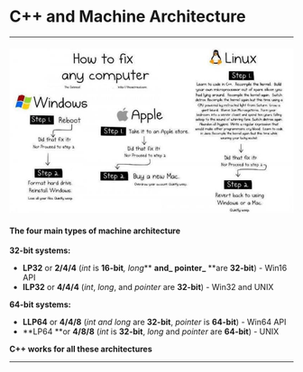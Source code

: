 # C++ and Machine Architecture

---

#### ![](/assets/428660_3029335645707_1032311811_32960633_102660332_n.jpg)

#### **The four main types of machine architecture**

**32-bit systems:**

* **LP32** or **2/4/4** \(_int_ is **16-bit**_, long_** **and_ pointer_** **are **32-bit**\) - Win16 API
* **ILP32** or **4/4/4** \(_int_, _long_, and _pointer_ are **32-bit**\) - Win32 and UNIX

**64-bit systems:**

* **LLP64** or **4/4/8** \(_int and long_ are **32-bit**, _pointer_ is **64-bit**\) - Win64 API
* **LP64 **or **4/8/8** \(_int_ is **32-bit**, _long_ and _pointer_ are **64-bit**\) - UNIX

**C++ works for all these architectures**

---



